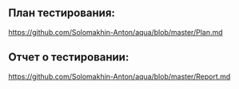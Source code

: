 ## План тестирования:

https://github.com/Solomakhin-Anton/aqua/blob/master/Plan.md

## Отчет о тестировании:

https://github.com/Solomakhin-Anton/aqua/blob/master/Report.md
